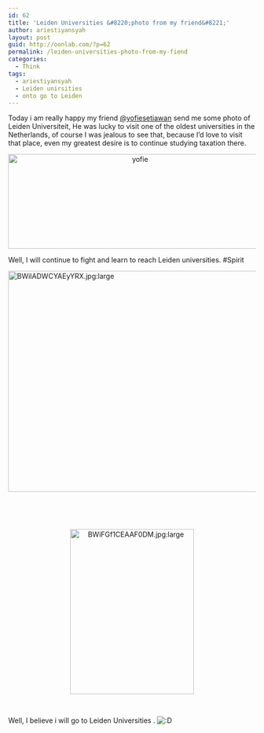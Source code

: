```yaml
---
id: 62
title: 'Leiden Universities &#8220;photo from my friend&#8221;'
author: ariestiyansyah
layout: post
guid: http://oonlab.com/?p=62
permalink: /leiden-universities-photo-from-my-fiend
categories:
  - Think
tags:
  - ariestiyansyah
  - Leiden unirsities
  - onto go to Leiden
---
```

Today i am really happy my friend <a href="http://twitter.com/yofiesetiawan" target="_blank">@yofiesetiawan</a> send me some photo of Leiden Universiteit, He was lucky to visit one of the oldest universities in the Netherlands, of course I was jealous to see that, because I&#8217;d love to visit that place, even my greatest desire is to continue studying taxation there.

<p style="text-align: center;">
  <a href="http://oonlab.com/wp-content/uploads/2013/10/yofie.png"><img class="aligncenter size-full wp-image-68" alt="yofie" src="http://oonlab.com/wp-content/uploads/2013/10/yofie.png" width="521" height="193" /></a>
</p>

<p style="text-align: center;">
  <!--more-->
</p>

Well, I will continue to fight and learn to reach Leiden universities. #Spirit

[<img class="aligncenter size-large wp-image-65" alt="BWiIADWCYAEyYRX.jpg:large" src="http://oonlab.com/wp-content/uploads/2013/10/BWiIADWCYAEyYRX.jpglarge-800x600.jpg" width="600" height="450" />][1]

&nbsp;

&nbsp;

<p style="text-align: center;">
  <a href="http://oonlab.com/wp-content/uploads/2013/10/BWiFGf1CEAAF0DM.jpglarge.jpg"><img class="size-medium wp-image-66 aligncenter" alt="BWiFGf1CEAAF0DM.jpg:large" src="http://oonlab.com/wp-content/uploads/2013/10/BWiFGf1CEAAF0DM.jpglarge-252x336.jpg" width="252" height="336" /></a>
</p>

&nbsp;

Well, I believe i will go to Leiden Universities . <img src="https://oonlab.com/wp-includes/images/smilies/icon_biggrin.gif" alt=":D" class="wp-smiley" />

 [1]: http://oonlab.com/wp-content/uploads/2013/10/BWiIADWCYAEyYRX.jpglarge.jpg